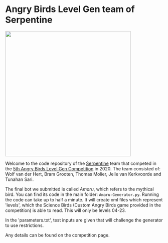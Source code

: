# Angry Birds Level Gen team of Serpentine

<img src="https://serpentine.ai/wp-content/uploads/2019/02/Final-design-serpentine.png" width="400px">

Welcome to the code repository of the [Serpentine](https://serpentineai.nl/) team that competed in the [5th Angry Birds Level Gen Competition](http://aibirds.org/level-generation-competition.html) in 2020.
The team consisted of: Wolf van der Hert, Bram Grooten, Thomas Molier, Jelle van Kerkvoorde and Tunahan Sari.

The final bot we submitted is called *Amaru*, which refers to the mythical bird.
You can find its code in the main folder: `Amaru-Generator.py`.
Running the code can take up to half a minute. It will create xml files which represent 'levels', which the Science Birds (Custom Angry Birds game provided in the competition) is able to read. This will only be levels 04-23.

In the 'parameters.txt', test inputs are given that will challenge the generator to use restrictions.

Any details can be found on the competition page.
